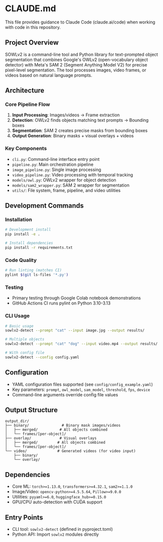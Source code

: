 # CLAUDE.md

This file provides guidance to Claude Code (claude.ai/code) when working with code in this repository.

## Project Overview

SOWLv2 is a command-line tool and Python library for text-prompted object segmentation that combines Google's OWLv2 (open-vocabulary object detector) with Meta's SAM 2 (Segment Anything Model V2) for precise pixel-level segmentation. The tool processes images, video frames, or videos based on natural language prompts.

## Architecture

### Core Pipeline Flow
1. **Input Processing**: Images/videos → Frame extraction  
2. **Detection**: OWLv2 finds objects matching text prompts → Bounding boxes
3. **Segmentation**: SAM 2 creates precise masks from bounding boxes  
4. **Output Generation**: Binary masks + visual overlays + videos

### Key Components
- `cli.py`: Command-line interface entry point
- `pipeline.py`: Main orchestration pipeline
- `image_pipeline.py`: Single image processing
- `video_pipeline.py`: Video processing with temporal tracking
- `models/owl.py`: OWLv2 wrapper for object detection
- `models/sam2_wrapper.py`: SAM 2 wrapper for segmentation
- `utils/`: File system, frame, pipeline, and video utilities

## Development Commands

### Installation
```bash
# Development install
pip install -e .

# Install dependencies
pip install -r requirements.txt
```

### Code Quality
```bash
# Run linting (matches CI)
pylint $(git ls-files '*.py')
```

### Testing
- Primary testing through Google Colab notebook demonstrations
- GitHub Actions CI runs pylint on Python 3.10-3.13

### CLI Usage
```bash
# Basic usage
sowlv2-detect --prompt "cat" --input image.jpg --output results/

# Multiple objects
sowlv2-detect --prompt "cat" "dog" --input video.mp4 --output results/

# With config file
sowlv2-detect --config config.yaml
```

## Configuration

- YAML configuration files supported (see `config/config_example.yaml`)
- Key parameters: `prompt`, `owl_model`, `sam_model`, `threshold`, `fps`, `device`
- Command-line arguments override config file values

## Output Structure

```
output_dir/
├── binary/               # Binary mask images/videos
│   ├── merged/          # All objects combined
│   └── frames/[per-object]/
├── overlay/             # Visual overlays  
│   ├── merged/         # All objects combined
│   └── frames/[per-object]/
└── video/              # Generated videos (for video input)
    ├── binary/
    └── overlay/
```

## Dependencies

- Core ML: `torch>=1.13.0`, `transformers>=4.32.1`, `sam2>=1.1.0`
- Image/Video: `opencv-python>=4.5.5.64`, `Pillow>=9.0.0`
- Utilities: `pyyaml>=6.0`, `huggingface_hub>=0.15.0`
- GPU/CPU auto-detection with CUDA support

## Entry Points

- CLI tool: `sowlv2-detect` (defined in pyproject.toml)
- Python API: Import `sowlv2` modules directly